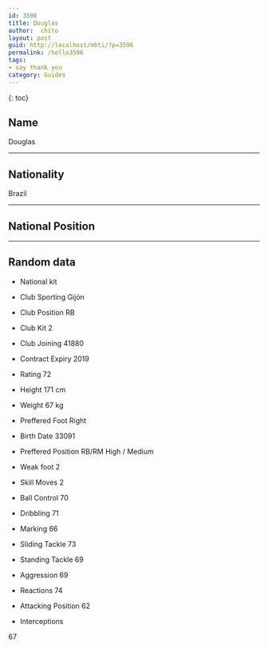 ```yaml
---
id: 3596
title: Douglas
author:  chito 
layout: post
guid: http://localhost/mbti/?p=3596
permalink: /hello3596
tags:
- say thank you
category: Guides
---
```



{: toc}


## Name  
Douglas 

* * *

## Nationality  
Brazil 

* * *

## National Position 

* * *

## Random data 

  * National kit 
  * Club 
Sporting Gijón 

  * Club Position 
RB 

  * Club Kit 
2 

  * Club Joining 
41880 

  * Contract Expiry 
2019 

  * Rating 
72 

  * Height 
171 cm 

  * Weight 
67 kg 

  * Preffered Foot 
Right 

  * Birth Date 
33091 

  * Preffered Position 
RB/RM High / Medium 

  * Weak foot 
2 

  * Skill Moves 
2 

  * Ball Control 
70 

  * Dribbling 
71 

  * Marking 
66 

  * Sliding Tackle 
73 

  * Standing Tackle 
69 

  * Aggression 
69 

  * Reactions 
74 

  * Attacking Position 
62 

  * Interceptions 

67</ul>